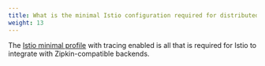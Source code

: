 ```yaml
---
title: What is the minimal Istio configuration required for distributed tracing?
weight: 13
---
```


The [Istio minimal profile](/pt-br/docs/setup/install/helm/) with tracing enabled is all that is required for Istio to integrate with Zipkin-compatible backends.